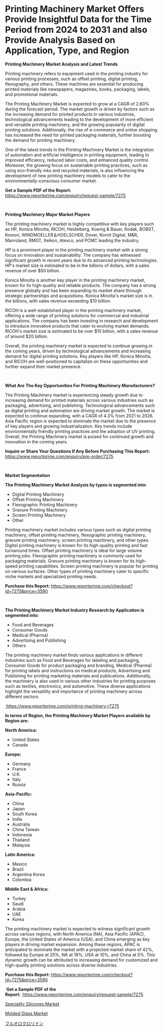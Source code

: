 <p><h1>Printing Machinery Market Offers Provide Insightful Data for the Time Period from 2024 to 2031 and also Provide Analysis Based on Application, Type, and Region</h1></p><p><strong>Printing Machinery Market Analysis and Latest Trends</strong></p>
<p><p>Printing machinery refers to equipment used in the printing industry for various printing processes, such as offset printing, digital printing, flexography, and others. These machines are essential for producing printed materials like newspapers, magazines, books, packaging, labels, and promotional materials.</p><p>The Printing Machinery Market is expected to grow at a CAGR of 2.60% during the forecast period. The market growth is driven by factors such as the increasing demand for printed products in various industries, technological advancements leading to the development of more efficient and versatile printing machinery, and the growing popularity of digital printing solutions. Additionally, the rise of e-commerce and online shopping has increased the need for printed packaging materials, further boosting the demand for printing machinery.</p><p>One of the latest trends in the Printing Machinery Market is the integration of automation and artificial intelligence in printing equipment, leading to improved efficiency, reduced labor costs, and enhanced quality control. Moreover, the growing focus on sustainable printing practices, such as using eco-friendly inks and recycled materials, is also influencing the development of new printing machinery models to cater to the environmentally-conscious consumer market.</p></p>
<p><strong>Get a Sample PDF of the Report:&nbsp;</strong> <a href="https://www.reportprime.com/enquiry/request-sample/7275">https://www.reportprime.com/enquiry/request-sample/7275</a></p>
<p>&nbsp;</p>
<p><strong>Printing Machinery Major Market Players</strong></p>
<p><p>The printing machinery market is highly competitive with key players such as HP, Konica Minolta, RICOH, Heidelberg, Koenig & Bauer, Kodak, BOBST, Komori, WINDMOELLER＆HOELSCHER, Dover, Kornit Digital, M&R, Manroland, RMGT, Xeikon, Atexco, and PCMC leading the industry.</p><p>HP is a prominent player in the printing machinery market with a strong focus on innovation and sustainability. The company has witnessed significant growth in recent years due to its advanced printing technologies. HP's market size is estimated to be in the billions of dollars, with a sales revenue of over $50 billion.</p><p>Konica Minolta is another key player in the printing machinery market, known for its high-quality and reliable products. The company has a strong presence globally and has been expanding its market share through strategic partnerships and acquisitions. Konica Minolta's market size is in the billions, with sales revenue exceeding $10 billion.</p><p>RICOH is a well-established player in the printing machinery market, offering a wide range of printing solutions for commercial and industrial applications. The company has been investing in research and development to introduce innovative products that cater to evolving market demands. RICOH's market size is estimated to be over $15 billion, with a sales revenue of around $20 billion.</p><p>Overall, the printing machinery market is expected to continue growing in the coming years, driven by technological advancements and increasing demand for digital printing solutions. Key players like HP, Konica Minolta, and RICOH are well-positioned to capitalize on these opportunities and further expand their market presence.</p></p>
<p>&nbsp;</p>
<p><strong>What Are The Key Opportunities For Printing Machinery Manufacturers?</strong></p>
<p><p>The Printing Machinery market is experiencing steady growth due to increasing demand for printed materials across various industries such as packaging, advertising, and publishing. Technological advancements such as digital printing and automation are driving market growth. The market is expected to continue expanding, with a CAGR of 4.3% from 2021 to 2026. Asia Pacific region is expected to dominate the market due to the presence of key players and growing industrialization. Key trends include environmentally friendly printing practices and the adoption of UV printing. Overall, the Printing Machinery market is poised for continued growth and innovation in the coming years.</p></p>
<p><strong>Inquire or Share Your Questions If Any Before Purchasing This Report:</strong> <a href="https://www.reportprime.com/enquiry/pre-order/7275">https://www.reportprime.com/enquiry/pre-order/7275</a></p>
<p>&nbsp;</p>
<p><strong>Market Segmentation</strong></p>
<p><strong>The Printing Machinery Market Analysis by types is segmented into:</strong></p>
<p><ul><li>Digital Printing Machinery</li><li>Offset Printing Machinery</li><li>Flexographic Printing Machinery</li><li>Gravure Printing Machinery</li><li>Screen Printing Machinery</li><li>Other</li></ul></p>
<p><p>Printing machinery market includes various types such as digital printing machinery, offset printing machinery, flexographic printing machinery, gravure printing machinery, screen printing machinery, and other types. Digital printing machinery is known for its high-quality printing and fast turnaround times. Offset printing machinery is ideal for large volume printing jobs. Flexographic printing machinery is commonly used for packaging materials. Gravure printing machinery is known for its high-speed printing capabilities. Screen printing machinery is popular for printing on various surfaces. Other types of printing machinery cater to specific niche markets and specialized printing needs.</p></p>
<p><strong>Purchase this Report:&nbsp;</strong><a href="https://www.reportprime.com/checkout?id=7275&price=3590">https://www.reportprime.com/checkout?id=7275&price=3590</a></p>
<p>&nbsp;</p>
<p><strong>The Printing Machinery Market Industry Research by Application is segmented into:</strong></p>
<p><ul><li>Food and Beverages</li><li>Consumer Goods</li><li>Medical (Pharma)</li><li>Advertising and Publishing</li><li>Others</li></ul></p>
<p><p>The printing machinery market finds various applications in different industries such as Food and Beverages for labeling and packaging, Consumer Goods for product packaging and branding, Medical (Pharma) for printing labels and instructions on medical products, Advertising and Publishing for printing marketing materials and publications. Additionally, the machinery is also used in various other industries for printing purposes such as textiles, electronics, and automotive. These diverse applications highlight the versatility and importance of printing machinery across different sectors.</p></p>
<p><a href="https://www.reportprime.com/printing-machinery-r7275">&nbsp;https://www.reportprime.com/printing-machinery-r7275</a></p>
<p><strong>In terms of Region, the Printing Machinery Market Players available by Region are:</strong></p>
<p>
    <p> <strong> North America: </strong>
        <ul>
            <li>United States</li>
            <li>Canada</li>
        </ul>
        </p> 
    <p> <strong> Europe: </strong>
        <ul>
            <li>Germany</li>
            <li>France</li>
            <li>U.K.</li>
            <li>Italy</li>
            <li>Russia</li>
        </ul>
        </p> 
    <p> <strong> Asia-Pacific: </strong>
        <ul>
            <li>China</li>
            <li>Japan</li>
            <li>South Korea</li>
            <li>India</li>
            <li>Australia</li>
            <li>China Taiwan</li>
            <li>Indonesia</li>
            <li>Thailand</li>
            <li>Malaysia</li>
        </ul>
        </p> 
    <p> <strong> Latin America: </strong>
        <ul>
            <li>Mexico</li>
            <li>Brazil</li>
            <li>Argentina Korea</li>
            <li>Colombia</li>
        </ul>
        </p> 
    <p> <strong> Middle East & Africa: </strong>
        <ul>
            <li>Turkey</li>
            <li>Saudi</li>
            <li>Arabia</li>
            <li>UAE</li>
            <li>Korea</li>
        </ul>
    </p>
    </p>
<p><p>The printing machinery market is expected to witness significant growth across various regions, with North America (NA), Asia Pacific (APAC), Europe, the United States of America (USA), and China emerging as key players in driving market expansion. Among these regions, APAC is anticipated to dominate the market with a projected market share of 42%, followed by Europe at 25%, NA at 18%, USA at 10%, and China at 5%. This dynamic growth can be attributed to increasing demand for customized and high-quality printing solutions across diverse industries.</p></p>
<p><strong>Purchase this Report: </strong><a href="https://www.reportprime.com/checkout?id=7275&price=3590">https://www.reportprime.com/checkout?id=7275&price=3590</a></p>
<p>&nbsp;<strong>Get a Sample PDF of the Report:&nbsp;&nbsp;</strong><a href="https://www.reportprime.com/enquiry/request-sample/7275">https://www.reportprime.com/enquiry/request-sample/7275</a></p>
<p><strong></strong></p>
<p><p><a href="https://www.linkedin.com/pulse/speciality-silicones-market-size-2024-2031-global-v7qtc?trackingId=tWd%2B6pkC19WyYu83cvfSrw%3D%3D">Speciality Silicones Market</a></p><p><a href="https://www.linkedin.com/pulse/molded-glass-market-comprehensive-report-its-share-amp-growth-8pttc?trackingId=Zsrb8V%2B3KSiUlvlUWqeAVg%3D%3D">Molded Glass Market</a></p><p><a href="https://medium.com/@jasoniller59/%E3%83%95%E3%83%AB%E3%82%AA%E3%83%AD%E3%82%AF%E3%83%AD%E3%83%AA%E3%83%89%E3%83%B3%E5%B8%82%E5%A0%B4%E8%A6%8F%E6%A8%A1%E3%81%A8%E5%B8%82%E5%A0%B4%E5%8B%95%E5%90%91-%E5%AE%8C%E5%85%A8%E3%81%AA%E7%94%A3%E6%A5%AD%E6%A6%82%E8%A6%81-2024%E5%B9%B4%E3%81%8B%E3%82%892031%E5%B9%B4-232a4f472e9a">フルオロクロリドン</a></p></p>